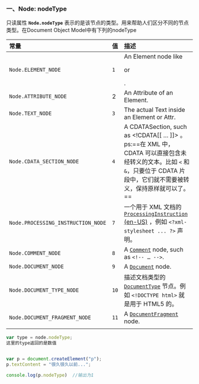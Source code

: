 ### 一、Node: nodeType

只读属性 **`Node.nodeType`** 表示的是该节点的类型。用来帮助人们区分不同的节点类型。在Document Object Model中有下列的nodeType

| 常量                               | 值   | 描述                                                         |
| :--------------------------------- | :--- | :----------------------------------------------------------- |
| `Node.ELEMENT_NODE`                | `1`  | An Element node like <p> or <div>.                           |
| `Node.ATTRIBUTE_NODE`              | 2    | An Attribute of an Element.                                  |
| `Node.TEXT_NODE`                   | `3`  | The actual Text inside an Element or Attr.                   |
| `Node.CDATA_SECTION_NODE`          | `4`  | A CDATASection, such as <!CDATA[[ … ]]> 。ps:==在 XML 中，CDATA 可以直接包含未经转义的文本。比如 `<` 和 `&`，只要位于 CDATA 片段中，它们就不需要被转义，保持原样就可以了。== |
| `Node.PROCESSING_INSTRUCTION_NODE` | `7`  | 一个用于 XML 文档的 [`ProcessingInstruction` (en-US)](https://developer.mozilla.org/en-US/docs/Web/API/ProcessingInstruction) ，例如 `<?xml-stylesheet ... ?>` 声明。 |
| `Node.COMMENT_NODE`                | `8`  | A [`Comment`](https://developer.mozilla.org/en-US/docs/Web/API/Comment) node, such as `<!-- … -->`. |
| `Node.DOCUMENT_NODE`               | `9`  | A [`Document`](https://developer.mozilla.org/en-US/docs/Web/API/Document) node. |
| `Node.DOCUMENT_TYPE_NODE`          | `10` | 描述文档类型的 [`DocumentType`](https://developer.mozilla.org/zh-CN/docs/Web/API/DocumentType) 节点。例如 `<!DOCTYPE html>` 就是用于 HTML5 的。 |
| `Node.DOCUMENT_FRAGMENT_NODE`      | `11` | A [`DocumentFragment`](https://developer.mozilla.org/en-US/docs/Web/API/DocumentFragment) node. |
|                                    |      |                                                              |

```js
var type = node.nodeType;
这里的type返回的是数值


var p = document.createElement("p");
p.textContent = "很久很久以前...";

console.log(p.nodeType)  //输出为1


```
